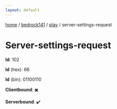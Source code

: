 ```yaml
---
layout: default
---
```


[home](/)  /  [bedrock141](/protocol/bedrock141)  /  [play](/protocol/bedrock141/play)  /  server-settings-request

# Server-settings-request

**Id**: 102

**Id** (hex): 66

**Id** (bin): 01100110

**Clientbound**: ✖️

**Serverbound**: ✔️


